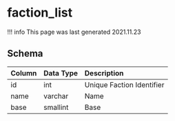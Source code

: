 # faction_list

!!! info
	This page was last generated 2021.11.23

## Schema

| Column | Data Type | Description |
| :--- | :--- | :--- |
| id | int | Unique Faction Identifier |
| name | varchar | Name |
| base | smallint | Base |

